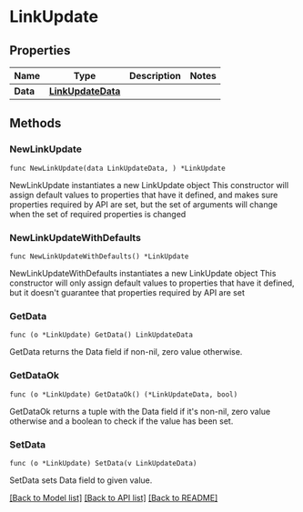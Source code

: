 # LinkUpdate

## Properties

Name | Type | Description | Notes
------------ | ------------- | ------------- | -------------
**Data** | [**LinkUpdateData**](LinkUpdateData.md) |  | 

## Methods

### NewLinkUpdate

`func NewLinkUpdate(data LinkUpdateData, ) *LinkUpdate`

NewLinkUpdate instantiates a new LinkUpdate object
This constructor will assign default values to properties that have it defined,
and makes sure properties required by API are set, but the set of arguments
will change when the set of required properties is changed

### NewLinkUpdateWithDefaults

`func NewLinkUpdateWithDefaults() *LinkUpdate`

NewLinkUpdateWithDefaults instantiates a new LinkUpdate object
This constructor will only assign default values to properties that have it defined,
but it doesn't guarantee that properties required by API are set

### GetData

`func (o *LinkUpdate) GetData() LinkUpdateData`

GetData returns the Data field if non-nil, zero value otherwise.

### GetDataOk

`func (o *LinkUpdate) GetDataOk() (*LinkUpdateData, bool)`

GetDataOk returns a tuple with the Data field if it's non-nil, zero value otherwise
and a boolean to check if the value has been set.

### SetData

`func (o *LinkUpdate) SetData(v LinkUpdateData)`

SetData sets Data field to given value.



[[Back to Model list]](../README.md#documentation-for-models) [[Back to API list]](../README.md#documentation-for-api-endpoints) [[Back to README]](../README.md)


